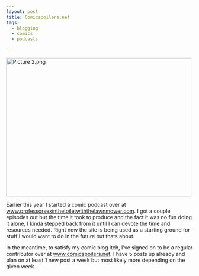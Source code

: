 ```yaml
---
layout: post
title: Comicspoilers.net
tags:
  - blogging
  - comics
  - podcasts

---
```


<img src="http://www.the8thsign.com/wp-content/uploads/2007/11/picture-2.png" alt="Picture 2.png" border="0" width="500" height="375" />


<p>Earlier this year I started a comic podcast over at <a href="http://www.professorsexinthetoiletwiththelawnmower.com">www.professorsexinthetoiletwiththelawnmower.com</a>. I got a couple episodes out but the time it took to produce and the fact it was no fun doing it alone, I kinda stepped back from it until I can devote the time and resources needed.  Right now the site is being used as a starting ground for stuff I would want to do in the future but thats about. </p>

<p>In the meantime, to satisfy my comic blog itch, I've signed on to be a regular contributor over at <a href="http://www.comicspoilers.net">www.comicspoilers.net</a>. I have 5 posts up already and plan on at least 1 new post a week but most likely more depending on the given week.</p>

